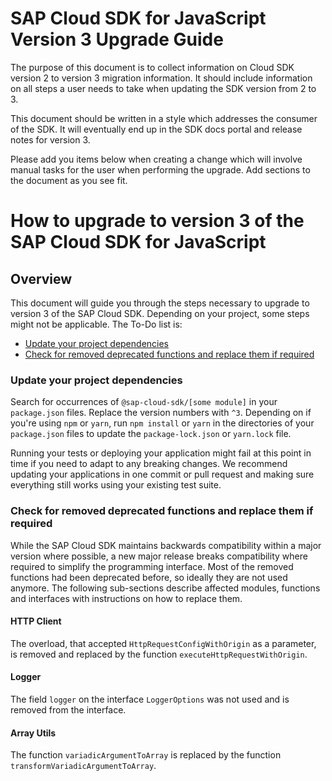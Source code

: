# SAP Cloud SDK for JavaScript Version 3 Upgrade Guide

The purpose of this document is to collect information on Cloud SDK version 2 to version 3 migration information.
It should include information on all steps a user needs to take when updating the SDK version from 2 to 3.

This document should be written in a style which addresses the consumer of the SDK.
It will eventually end up in the SDK docs portal and release notes for version 3.

Please add you items below when creating a change which will involve manual tasks for the user when performing the upgrade.
Add sections to the document as you see fit.

<!-- Everything below this line should be written in the style of enduser documentation. If you need to add hints for SDK developers, to that above. -->

# How to upgrade to version 3 of the SAP Cloud SDK for JavaScript

## Overview

This document will guide you through the steps necessary to upgrade to version 3 of the SAP Cloud SDK. Depending on your project, some steps might not be applicable. The To-Do list is:

- [Update your project dependencies](#update-your-project-dependencies)
- [Check for removed deprecated functions and replace them if required](#check-for-removed-deprecated-functions-and-replace-them-if-required)

### Update your project dependencies

Search for occurrences of `@sap-cloud-sdk/[some module]` in your `package.json` files.
Replace the version numbers with `^3`.
Depending on if you're using `npm` or `yarn`, run `npm install` or `yarn` in the directories of your `package.json` files to update the `package-lock.json` or `yarn.lock` file.

Running your tests or deploying your application might fail at this point in time if you need to adapt to any breaking changes.
We recommend updating your applications in one commit or pull request and making sure everything still works using your existing test suite.

### Check for removed deprecated functions and replace them if required

While the SAP Cloud SDK maintains backwards compatibility within a major version where possible, a new major release breaks compatibility where required to simplify the programming interface.
Most of the removed functions had been deprecated before, so ideally they are not used anymore.
The following sub-sections describe affected modules, functions and interfaces with instructions on how to replace them.

#### HTTP Client

The overload, that accepted `HttpRequestConfigWithOrigin` as a parameter, is removed and replaced by the function `executeHttpRequestWithOrigin`.

#### Logger

The field `logger` on the interface `LoggerOptions` was not used and is removed from the interface.

#### Array Utils

The function `variadicArgumentToArray` is replaced by the function `transformVariadicArgumentToArray`.

<!-- TODO: This is only meant as an example for sections in the upgrade guide. Improve this section and add new sections as you see fit.

### Generator CLI

The SAP Cloud SDK includes two "generator" cli applications for OData and for OpenAPI clients.
For historic reasons the command-line arguments of both applications were different in cases where this does not make sense.
In version 3, the arguments are aligned and deprecated arguments have been removed.
Please see (insert link here) for the current documentation on the cli arguments.
-->
